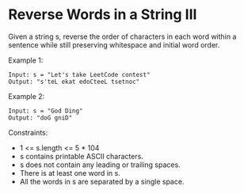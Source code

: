# Reverse Words in a String III
Given a string s, reverse the order of characters in each 
word within a sentence while still preserving whitespace and 
initial word order.

 

Example 1:

    Input: s = "Let's take LeetCode contest"
    Output: "s'teL ekat edoCteeL tsetnoc"
Example 2:

    Input: s = "God Ding"
    Output: "doG gniD"
     

Constraints:

- 1 <= s.length <= 5 * 104
- s contains printable ASCII characters.
- s does not contain any leading or trailing spaces.
- There is at least one word in s.
- All the words in s are separated by a single space.